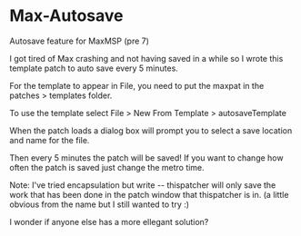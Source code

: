 # Max-Autosave
Autosave feature for MaxMSP (pre 7)

I got tired of Max crashing and not having saved in a while so I wrote this template patch to auto save every 5 minutes.

For the template to appear in File, you need to put the maxpat in the patches > templates folder. 

To use the template select File > New From Template > autosaveTemplate 

When the patch loads a dialog box will prompt you to select a save location and name for the file. 

Then every 5 minutes the patch will be saved!  If you want to change how often the patch is saved just change the metro time. 

Note: I've tried encapsulation but write -- thispatcher will only save the work that has been done in the patch window that thispatcher is in. 
(a little obvious from the name but I still wanted to try :)

I wonder if anyone else has a more ellegant solution? 
